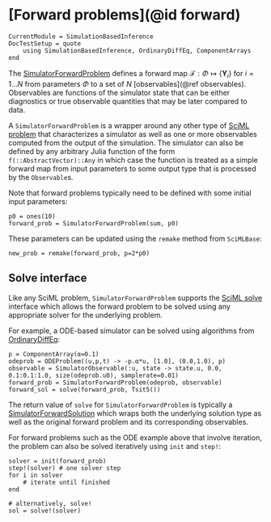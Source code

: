 # [Forward problems](@id forward)

```@meta
CurrentModule = SimulationBasedInference
DocTestSetup = quote
    using SimulationBasedInference, OrdinaryDiffEq, ComponentArrays
end
```

The [SimulatorForwardProblem](@ref) defines a forward map $\mathcal{F}: \Phi \mapsto \{\mathbf{Y}_i\}$ for $i=1\dots N$ from parameters $\Phi$ to a set of $N$ [observables](@ref observables). Observables are functions of the simulator state that can be either diagnostics or true observable quantities that may be later compared to data.

A `SimulatorForwardProblem` is a wrapper around any other type of [SciML problem](https://docs.sciml.ai/SciMLBase/stable/interfaces/Problems/) that characterizes a simulator as well as one or more observables computed from the output of the simulation. The simulator can also be defined by any arbitrary Julia function of the form `f(::AbstractVector)::Any` in which case the function is treated as a simple forward map from input parameters to some output type that is processed by the `Observable`s.

Note that forward problems typically need to be defined with some initial input parameters:
```@example
p0 = ones(10)
forward_prob = SimulatorForwardProblem(sum, p0)
```

These parameters can be updated using the `remake` method from `SciMLBase`:
```@example
new_prob = remake(forward_prob, p=2*p0)
```

## Solve interface

Like any SciML problem, `SimulatorForwardProblem` supports the [SciML solve](https://docs.sciml.ai/SciMLBase/stable/interfaces/Init_Solve/) interface which allows the forward problem to be solved using any appropriate solver for the underlying problem.

For example, a ODE-based simulator can be solved using algorithms from [OrdinaryDiffEq](https://docs.sciml.ai/OrdinaryDiffEq/stable/):

```@example
p = ComponentArray(α=0.1)
odeprob = ODEProblem((u,p,t) -> -p.α*u, [1.0], (0.0,1.0), p)
observable = SimulatorObservable(:u, state -> state.u, 0.0, 0.1:0.1:1.0, size(odeprob.u0), samplerate=0.01)
forward_prob = SimulatorForwardProblem(odeprob, observable)
forward_sol = solve(forward_prob, Tsit5())
```

The return value of `solve` for `SimulatorForwardProblem` is typically a [SimulatorForwardSolution](@ref) which wraps both the underlying solution type as well as the original forward problem and its corresponding observables.

For forward problems such as the ODE example above that involve iteration, the problem can also be solved iteratively using `init` and `step!`:

```@example
solver = init(forward_prob)
step!(solver) # one solver step
for i in solver
    # iterate until finished
end

# alternatively, solve!
sol = solve!(solver)
```

